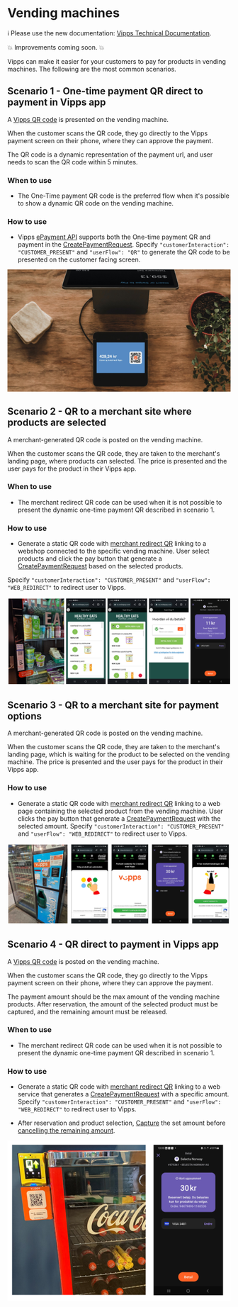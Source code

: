 <!-- START_METADATA
---
title: Vending machines
sidebar_position: 80
pagination_next: null
pagination_prev: null
---
END_METADATA -->

# Vending machines

<!-- START_COMMENT -->

ℹ️ Please use the new documentation:
[Vipps Technical Documentation](https://vippsas.github.io/vipps-developer-docs/).

<!-- END_COMMENT -->

💥 Improvements coming soon. 💥


Vipps can make it easier for your customers to pay for products in vending machines.
The following are the most common scenarios.

## Scenario 1 - One-time payment QR direct to payment in Vipps app

A [Vipps QR code](https://vippsas.github.io/vipps-developer-docs/docs/APIs/qr-api/vipps-qr-one-time-payment-api-howitworks) is presented on the vending machine.

When the customer scans the QR code, they go directly to the Vipps payment screen on their phone, where they can approve the payment.

The QR code is a dynamic representation of the payment url, and user needs to scan the QR code within 5 minutes.  

### When to use

* The One-Time payment QR code is the preferred flow when it's possible to show a dynamic QR code on the vending machine.

### How to use

* Vipps [ePayment API](https://vippsas.github.io/vipps-developer-docs/docs/APIs/epayment-api) supports both the One-time payment QR and payment in the [CreatePaymentRequest](https://vippsas.github.io/vipps-developer-docs/api/epayment#tag/CreatePayments).
Specify `"customerInteraction": "CUSTOMER_PRESENT"` and  `"userFlow": "QR"` to generate the QR code to be presented on the customer facing screen. 

![one_time_payment_qr](images/0_one_time_payment_qr.jpg)


## Scenario 2 - QR to a merchant site where products are selected

A merchant-generated QR code is posted on the vending machine.

When the customer scans the QR code,
they are taken to the merchant's landing page, where products can selected.
The price is presented and the user pays for the product in their Vipps app.

### When to use

* The merchant redirect QR code can be used when it is not possible to present the dynamic one-time payment QR described in scenario 1. 

### How to use

* Generate a static QR code with [merchant redirect QR](https://vippsas.github.io/vipps-developer-docs/docs/APIs/qr-api/vipps-qr-api#merchant-redirect-qr-codes) linking to a webshop connected to the specific vending machine. User select products and click the pay button that generate a [CreatePaymentRequest](https://vippsas.github.io/vipps-developer-docs/docs/APIs/epayment-api/getting-started#step-2---create-a-payment) based on the selected products.

Specify `"customerInteraction": "CUSTOMER_PRESENT"` and `"userFlow": "WEB_REDIRECT"` to redirect user to Vipps. 


![3_qr_to_landing_page_providing_selection](images/3_qr_to_landing_page_providing_selection.png)

## Scenario 3 - QR to a merchant site for payment options

A merchant-generated QR code is posted on the vending machine.

When the customer scans the QR code, they are taken to the merchant's landing page, which is waiting for the product to be selected on the vending machine.
The price is presented and the user pays for the product in their Vipps app.

### How to use

* Generate a static QR code with [merchant redirect QR](https://vippsas.github.io/vipps-developer-docs/docs/APIs/qr-api/vipps-qr-api#merchant-redirect-qr-codes) linking to a web page containing the selected product from the vending machine. User clicks the pay button that generate a [CreatePaymentRequest](https://vippsas.github.io/vipps-developer-docs/docs/APIs/epayment-api/getting-started#step-2---create-a-payment) with the selected amount.
Specify `"customerInteraction": "CUSTOMER_PRESENT"` and `"userFlow": "WEB_REDIRECT"` to redirect user to Vipps. 


![2_qr_to_landing_page_waiting_for_selection](images/2_qr_to_landing_page_waiting_for_selection.png)


## Scenario 4 - QR direct to payment in Vipps app

A [Vipps QR code](https://vippsas.github.io/vipps-developer-docs/docs/APIs/qr-api/vipps-qr-api#merchant-redirect-qr-codes) is posted on the vending machine.

When the customer scans the QR code, they go directly to the Vipps payment screen on their phone, where they can approve the payment.

The payment amount should be the max amount of the vending machine products. After reservation, the amount of the selected product must be captured, and the remaining amount must be released. 

### When to use

* The merchant redirect QR code can be used when it is not possible to present the dynamic one-time payment QR described in scenario 1. 

### How to use

* Generate a static QR code with [merchant redirect QR](https://vippsas.github.io/vipps-developer-docs/docs/APIs/qr-api/vipps-qr-api#merchant-redirect-qr-codes) linking to a web service that generates a [CreatePaymentRequest](https://vippsas.github.io/vipps-developer-docs/docs/APIs/epayment-api/getting-started#step-2---create-a-payment) with a specific amount.
Specify `"customerInteraction": "CUSTOMER_PRESENT"` and `"userFlow": "WEB_REDIRECT"` to redirect user to Vipps. 

* After reservation and product selection, [Capture](https://vippsas.github.io/vipps-developer-docs/docs/APIs/epayment-api/modifications/capture) the set amount before [cancelling the remaining amount](https://vippsas.github.io/vipps-developer-docs/docs/APIs/epayment-api/modifications/cancel#cancel-after-a-partial-capture).


![qr_direct_to_payment](images/1_qr_direct_to_payment.png)

